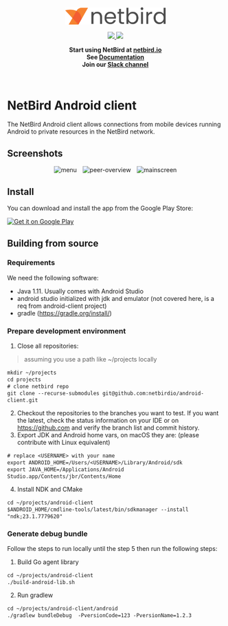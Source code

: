 <br/>
<div align="center">
<p align="center">
  <img width="234" src="https://raw.githubusercontent.com/netbirdio/netbird/main/docs/media/logo-full.png"/>
</p>
  <p>
     <a href="https://github.com/netbirdio/netbird/blob/main/LICENSE">
       <img height="20" src="https://www.gnu.org/graphics/gplv3-88x31.png" />
     </a>
    <a href="https://join.slack.com/t/netbirdio/shared_invite/zt-vrahf41g-ik1v7fV8du6t0RwxSrJ96A">
        <img src="https://img.shields.io/badge/slack-@netbird-red.svg?logo=slack"/>
     </a>    
  </p>
</div>



<p align="center">
<strong>
  Start using NetBird at <a href="https://netbird.io/pricing">netbird.io</a>
  <br/>
  See <a href="https://netbird.io/docs/">Documentation</a>
  <br/>
   Join our <a href="https://join.slack.com/t/netbirdio/shared_invite/zt-vrahf41g-ik1v7fV8du6t0RwxSrJ96A">Slack channel</a>
  <br/>

</strong>
</p>

<br>

# NetBird Android client

The NetBird Android client allows connections from mobile devices running Android to private resources in the NetBird network.

## Screenshots

<p align="center">
  <img src="https://github.com/netbirdio/android-client/assets/7756831/31fea824-9604-4e6a-a6ed-78cb526b6066" alt="menu" width="250" style="margin-right: 10px;"/>
  <img src="https://github.com/netbirdio/android-client/assets/7756831/97b3bf1b-6e70-4f25-b5ab-e62b3337f10d" alt="peer-overview" width="250" style="margin-right: 10px;"/>
  <img src="https://github.com/netbirdio/android-client/assets/7756831/d3ce7c74-aa1e-4be0-ba0c-4761432171e4" alt="mainscreen" width="250"/>
</p>

## Install
You can download and install the app from the Google Play Store:

[<img src="https://play.google.com/intl/en_us/badges/images/generic/en-play-badge.png" alt="Get it on Google Play" height="80">](https://play.google.com/store/apps/details?id=io.netbird.client)


## Building from source
### Requirements
We need the following software:
* Java 1.11. Usually comes with Android Studio
* android studio initialized with jdk and emulator (not covered here, is a req from android-client project)
* gradle (https://gradle.org/install/)

### Prepare development environment
1. Close all repositories:
> assuming you use a path like ~/projects locally
```shell
mkdir ~/projects
cd projects
# clone netbird repo
git clone --recurse-submodules git@github.com:netbirdio/android-client.git
```
2. Checkout the repositories to the branches you want to test. If you want the latest, check the status information on your IDE or on https://github.com and verify the branch list and commit history.
3. Export JDK and Android home vars, on macOS they are: (please contribute with Linux equivalent)
```shell
# replace <USERNAME> with your name
export ANDROID_HOME=/Users/<USERNAME>/Library/Android/sdk
export JAVA_HOME=/Applications/Android Studio.app/Contents/jbr/Contents/Home
```
4. Install NDK and CMake
```shell
cd ~/projects/android-client
$ANDROID_HOME/cmdline-tools/latest/bin/sdkmanager --install "ndk;23.1.7779620"
```
### Generate debug bundle
Follow the steps to run locally until the step 5 then run the following steps:
1. Build Go agent library
```shell
cd ~/projects/android-client
./build-android-lib.sh
```
2. Run gradlew
```shell
cd ~/projects/android-client/android
./gradlew bundleDebug  -PversionCode=123 -PversionName=1.2.3
```
